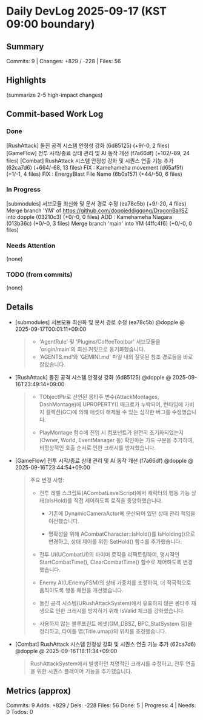 ﻿# Daily DevLog 2025-09-17 (KST 09:00 boundary)

## Summary
Commits: 9 | Changes: +829 / -228 | Files: 56

## Highlights
(summarize 2-5 high-impact changes)

## Commit-based Work Log
### Done
[RushAttack] 돌진 공격 시스템 안정성 강화 (6d85125) (+9/-0, 2 files)
[GameFlow] 전투 시작/종료 상태 관리 및 AI 동작 개선 (f7a66df) (+102/-89, 24 files)
[Combat] RushAttack 시스템 안정성 강화 및 시퀀스 연출 기능 추가 (62ca7d6) (+664/-68, 13 files)
FIX : Kamehameha movement (d65af5f) (+1/-1, 4 files)
FIX : EnergyBlast File Name (6b0a157) (+44/-50, 6 files)

### In Progress
[submodules] 서브모듈 최신화 및 문서 경로 수정 (ea78c5b) (+9/-20, 4 files)
Merge branch 'YM' of https://github.com/doppleddiggong/DragonBallSZ into dopple (03210c3) (+0/-0, 0 files)
ADD : Kamehameha Niagara (013b36c) (+0/-0, 3 files)
Merge branch 'main' into YM (4ffc4f6) (+0/-0, 0 files)

### Needs Attention
(none)

### TODO (from commits)
(none)

## Details
- [submodules] 서브모듈 최신화 및 문서 경로 수정 (ea78c5b) @dopple @ 2025-09-17T00:01:11+09:00
  > - 'AgentRule' 및 'Plugins/CoffeeToolbar' 서브모듈을 'origin/main'의 최신 커밋으로 동기화했습니다.
  > - 'AGENTS.md'와 'GEMINI.md' 파일 내의 잘못된 참조 경로들을 바로잡았습니다.

- [RushAttack] 돌진 공격 시스템 안정성 강화 (6d85125) @dopple @ 2025-09-16T23:49:14+09:00
  > - TObjectPtr로 선언된 몽타주 변수(AttackMontages, DashMontage)에 UPROPERTY() 매크로가 누락되어, 런타임에 가비지 컬렉션(GC)에 의해 애셋이 해제될 수 있는 심각한 버그를 수정했습니다.
  > 
  > - PlayMontage 함수에 진입 시 컴포넌트가 완전히 초기화되었는지(Owner, World, EventManager 등) 확인하는 가드 구문을 추가하여, 비정상적인 호출 순서로 인한 크래시를 방지했습니다.

- [GameFlow] 전투 시작/종료 상태 관리 및 AI 동작 개선 (f7a66df) @dopple @ 2025-09-16T23:44:54+09:00
  > 주요 변경 사항:
  > 
  > - 전투 레벨 스크립트(ACombatLevelScript)에서 캐릭터의 행동 가능 상태(bIsHold)를 직접 제어하도록 로직을 중앙화했습니다.
  > 
  >   - 기존에 DynamicCameraActor에 분산되어 있던 상태 관리 책임을 이전했습니다.
  > 
  >   - 명확성을 위해 ACombatCharacter::IsHold()를 IsHolding()으로 변경하고, 상태 제어를 위한 SetHold() 함수를 추가했습니다.
  > 
  > - 전투 UI(UCombatUI)의 타이머 로직을 리팩토링하여, 명시적인 StartCombatTime(), ClearCombatTime() 함수로 제어하도록 변경했습니다.
  > 
  > - Enemy AI(UEnemyFSM)의 상태 가중치를 조정하여, 더 적극적으로 움직이도록 행동 패턴을 개선했습니다.
  > 
  > - 돌진 공격 시스템(URushAttackSystem)에서 유효하지 않은 몽타주 재생으로 인한 크래시를 방지하기 위해 IsValid 체크를 강화했습니다.
  > 
  > - 사용하지 않는 블루프린트 에셋(GM_DBSZ, BPC_StatSystem 등)을 정리하고, 타이틀 맵(Title.umap)의 위치를 조정했습니다.

- [Combat] RushAttack 시스템 안정성 강화 및 시퀀스 연출 기능 추가 (62ca7d6) @dopple @ 2025-09-16T18:11:34+09:00
  > RushAttackSystem에서 발생하던 치명적인 크래시를 수정하고, 전투 연출을 위한 시퀀스 플레이어 기능을 추가했습니다.


## Metrics (approx)
Commits: 9
Adds: +829 / Dels: -228
Files: 56
Done: 5 | Progress: 4 | Needs: 0
Todos: 0
